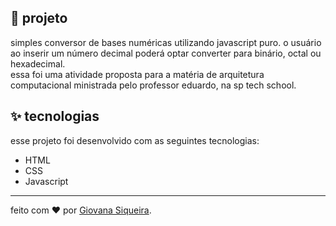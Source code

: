 ## 🌈 projeto
simples conversor de bases numéricas utilizando javascript puro. o usuário ao inserir um número decimal poderá optar converter para binário, octal ou hexadecimal. 
<br>
essa foi uma atividade proposta para a matéria de arquitetura computacional ministrada pelo professor eduardo, na sp tech school.

## ✨ tecnologias

esse projeto foi desenvolvido com as seguintes tecnologias:

- HTML
- CSS
- Javascript

---

feito com ❤️ por [Giovana Siqueira](https://www.linkedin.com/in/giovana--siqueira/).

